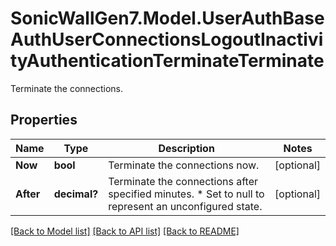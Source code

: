 # SonicWallGen7.Model.UserAuthBaseAuthUserConnectionsLogoutInactivityAuthenticationTerminateTerminate
Terminate the connections.

## Properties

Name | Type | Description | Notes
------------ | ------------- | ------------- | -------------
**Now** | **bool** | Terminate the connections now. | [optional] 
**After** | **decimal?** | Terminate the connections after specified minutes. * Set to null to represent an unconfigured state. | [optional] 

[[Back to Model list]](../README.md#documentation-for-models) [[Back to API list]](../README.md#documentation-for-api-endpoints) [[Back to README]](../README.md)

